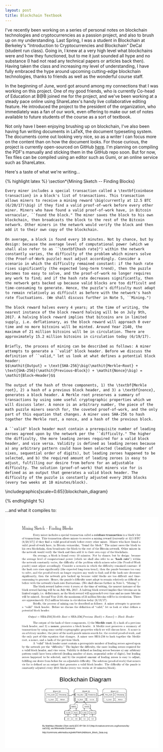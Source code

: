 ```yaml
---
layout: post
title: Blockchain Textbook
---
```


I've recently been working on a series of personal notes on blockchain technologies and cryptocurrencies as a passion project,
and also to brush up on my understanding. Last Spring, I was a student in Blockchain at Berkeley's "Introduction to Cryptocurrencies
and Blockchain" DeCal (student run class). Going in, I knew at a very high level what blockchains were and how they functioned, but 
to me it just sounded all hype and no substance (I had not read any technical papers or articles back then). Having taken the class 
and increasing my level of understanding, I have fully embraced the hype around upcoming cutting-edge blockchain technologies, thanks to
friends as well as the wonderful course staff.

In the beginning of June, word got around among my connections that I was working on this project. One of my good friends, who is currently
Co-head of Education at B@B joined me for the project, and we've been working at a steady pace online using ShareLatex's handy
live collaborative editing feature. He introduced the project to the president of the organization, who immediately was a fan of our work, even offering 
to make our set of notes available to future students of the course as a sort of textbook. 

Not only have I been enjoying brushing up on blockchain, I've also been having fun writing documents in LaTeX, the document typeseting
system. The documents come out looking very nice, so as a writer I can focus more on the content than on how the document looks. For those 
curious, the project is currently open-sourced on GitHub [here](https://github.com/rustielin/Blockchain-Notes). I'm planning on compiling 
the PDF's manually and sticking them in the GitHub repo soon. But for now, Tex files can be compiled using an editor such as
Gumi, or an online service such as ShareLatex. 

Here's a taste of what we're writing...

{% highlight latex %}
 \section*{Mining Sketch -- Finding Blocks}

    Every miner includes a special transaction called a \textbf{coinbase transaction} in a block's list of transactions. This transaction allows miners to receive a mining reward \big(currently at 12.5 BTC (6/20/17)\big) if they find a valid proof-of-work before every other miner. Miners who have found a valid proof-of-work have, in Bitcoin vernacular, ``found the block." The miner saves the block to his own blockchain, then broadcasts the block to the rest of the Bitcoin network. Other miners in the network would verify the block and then add it to their own copy of the blockchain.

    On average, a block is found every 10 minutes. Not by chance, but by design: because the average level of computational power (which we shall also refer to as ``\textbf{hash rate}") within the network constantly varies, the difficulty of the problem which miners solve (the Proof-of-Work puzzle) must adjust accordingly. Consider a scenario in which the difficulty remained constant: if the hash rate rises significantly (the expected long-term trend), then the puzzle becomes too easy to solve, and the proof-of-work no longer requires any work to find; and if the hash rate decreases significantly, then the network gets backed up because valid blocks are too difficult and time-consuming to generate. Hence, the puzzle's difficulty must adapt to remain relatively as difficult as before with the network's hash rate fluctuations. (We shall discuss further in Note 5, ``Mining.")

    The block reward halves every 4 years; at the time of writing, the nearest instance of the block reward halving will be on July 9th, 2017. A halving block reward implies that bitcoins are in limited supply, i.e. deflationary, as the block reward will approach 0 over time and no more bitcoins will be minted. Around Year 2140, the maximum of 21 million bitcoins will be in circulation. There are approximately 15.2 million bitcoins in circulation today (6/19/17).

    Briefly, the process of mining can be described as follows: A miner attempts to generate a ``valid" block header. Before we discuss the definition of ``valid," let us look at what defines a potential block header:
    $$\mathit{Output} = \text{SHA-256}\big(\mathit{Merkle~Root} + \text{SHA-256}(\mathit{Previous~Block}) + \mathit{Nonce}\big) = \mathit{Block~Header}$$

    The output of the hash of three components, 1) the \textbf{Merkle root}, 2) a hash of a previous block header, and 3) a \textbf{nonce}, generates a block header. A Merkle root preserves a summary of transactions by using some useful cryptographic properties which we will discuss later. A nonce is an arbitrary number, the piece of the math puzzle miners search for, the coveted proof-of-work, and the only part of this equation that changes. A miner uses SHA-256 to hash together the Merkle root, a nonce, and a hash of the previous block.

    A ``valid" block header must contain a prerequisite number of leading zeroes agreed upon by the network per the ``difficulty." The higher the difficulty, the more leading zeroes required for a valid block header, and vice versa. Validity is defined as leading zeroes because a) any arbitrary pattern could have been selected (leading number of sixes, sequential order of digits), but leading zeroes happened to be selected, and b) the required amount of leading zeroes is easy to adjust, fulfilling our desire from before for an adjustable difficulty. The solution (proof-of-work) that miners vie for is defined as an output that generates a valid block header. The difficulty of the puzzle is constantly adjusted every 2016 blocks (every two weeks at 10 minutes/block).

   \includegraphics[scale=0.65]{blockchain_diagram}

{% endhighlight %}

...and what it compiles to:

![blockchain notes](/res/img/blockchain_notes.png)

